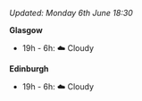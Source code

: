 *Updated: Monday 6th June 18:30*

**Glasgow**

* 19h - 6h: :cloud: Cloudy

**Edinburgh**

* 19h - 6h: :cloud: Cloudy
